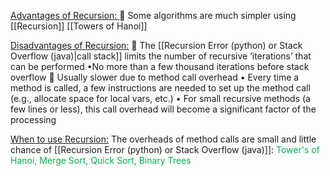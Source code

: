 <ins>Advantages of Recursion: </ins>
 Some algorithms are much simpler using [[Recursion]]
[[Towers of Hanoi]]

<ins>Disadvantages of Recursion:</ins>
 The [[Recursion Error (python) or Stack Overflow (java)|call stack]] limits the number of recursive ‘iterations’ that can be performed 
	•No more than a few thousand iterations before stack overflow
  Usually slower due to method call overhead 
	 • Every time a method is called, a few instructions are needed to set up the method call (e.g., allocate space for local vars, etc.) 
	 • For small recursive methods (a few lines or less), this call overhead will become a significant factor of the processing

<ins>When to use Recursion:</ins>
The overheads of method calls are small and little chance of [[Recursion Error (python) or Stack Overflow (java)]]:
<span style="color:#00b050">Tower's of Hanoi, Merge Sort, Quick Sort, Binary Trees</span> 